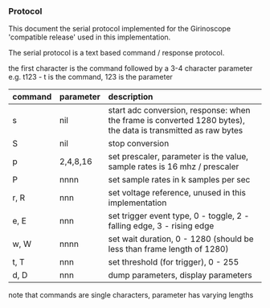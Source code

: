 ### Protocol

This document the serial protocol implemented for the Girinoscope 'compatible release'  used in this implementation.

The serial protocol is a text based command / response protocol.

the first character is the command followed by a 3-4 character parameter
e.g. t123 - t is the command, 123 is the parameter

| command | parameter | description                    
| ------- | :-------- | :---------------------------------------------------
| s       |  nil      | start adc conversion, response: when the frame is converted 1280 bytes), the data is transmitted as raw bytes 
| S       |  nil      | stop conversion
| p       | 2,4,8,16  | set prescaler, parameter is the value, sample rates is 16 mhz / prescaler
| P       | nnnn      | set sample rates in k samples per sec
| r, R    |  nnn      | set voltage reference, unused in this implementation
| e, E    |  nnn      | set trigger event type, 0 - toggle, 2 - falling edge, 3 - rising edge        
| w, W    | nnnn      | set wait duration, 0 - 1280 (should be less than frame length of 1280)
| t, T    |  nnn      | set threshold (for trigger), 0 - 255
| d, D    |  nnn      | dump parameters, display parameters 

note that commands are single characters, parameter has varying lengths
